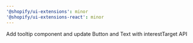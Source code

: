 ```yaml
---
'@shopify/ui-extensions': minor
'@shopify/ui-extensions-react': minor
---
```


Add tooltip component and update Button and Text with interestTarget API
